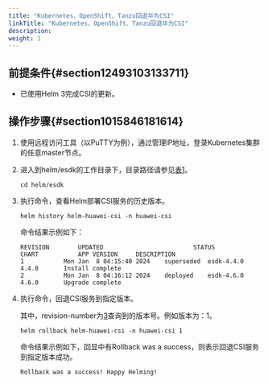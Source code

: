 ```yaml
---
title: "Kubernetes、OpenShift、Tanzu回退华为CSI"
linkTitle: "Kubernetes、OpenShift、Tanzu回退华为CSI"
description: 
weight: 1
---
```


## 前提条件{#section12493103133711}

-   已使用Helm 3完成CSI的更新。

## 操作步骤{#section1015846181614}

1.  使用远程访问工具（以PuTTY为例），通过管理IP地址，登录Kubernetes集群的任意master节点。
2.  进入到helm/esdk的工作目录下，目录路径请参见[表1](/docs/installation-and-deployment/installation-preparations/downloading-the-huawei-csi-software-package#zh-cn_topic_0150885197_table17200162435412)。

    ```
    cd helm/esdk
    ```

3.  <a name="li92161141175717"></a>执行命令，查看Helm部署CSI服务的历史版本。

    ```
    helm history helm-huawei-csi -n huawei-csi 
    ```

    命令结果示例如下：

    ```
    REVISION        UPDATED                         STATUS          CHART           APP VERSION     DESCRIPTION     
    1       	Mon Jan  8 04:15:40 2024	superseded	esdk-4.4.0	4.4.0      	Install complete
    2       	Mon Jan  8 04:16:12 2024	deployed  	esdk-4.6.0	4.6.0      	Upgrade complete
    ```

4.  执行命令，回退CSI服务到指定版本。

    其中，revision-number为[3](#li92161141175717)查询到的版本号。例如版本为：1。

    ```
    helm rollback helm-huawei-csi -n huawei-csi 1
    ```

    命令结果示例如下，回显中有Rollback was a success，则表示回退CSI服务到指定版本成功。

    ```
    Rollback was a success! Happy Helming!
    ```

